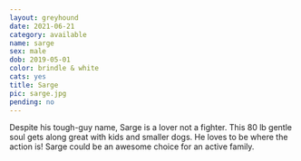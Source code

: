 ```yaml
---
layout: greyhound
date: 2021-06-21
category: available
name: sarge
sex: male
dob: 2019-05-01
color: brindle & white
cats: yes
title: Sarge
pic: sarge.jpg
pending: no
---
```

Despite his tough-guy name, Sarge is a lover not a fighter. This 80 lb gentle soul gets along great with kids and smaller dogs. He loves to be where the action is! Sarge could be an awesome choice for an active family.
